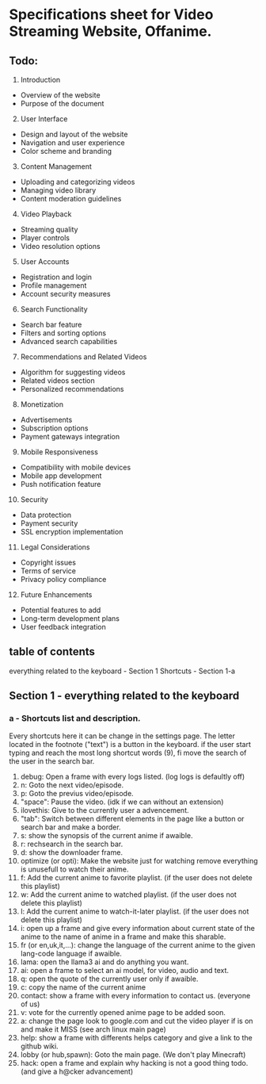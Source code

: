 # Specifications sheet for Video Streaming Website, Offanime.

## Todo:

1. Introduction
- Overview of the website
- Purpose of the document

2. User Interface
- Design and layout of the website
- Navigation and user experience
- Color scheme and branding

3. Content Management
- Uploading and categorizing videos
- Managing video library
- Content moderation guidelines

4. Video Playback
- Streaming quality
- Player controls
- Video resolution options

5. User Accounts
- Registration and login
- Profile management
- Account security measures

6. Search Functionality
- Search bar feature
- Filters and sorting options
- Advanced search capabilities

7. Recommendations and Related Videos
- Algorithm for suggesting videos
- Related videos section
- Personalized recommendations

8. Monetization
- Advertisements
- Subscription options
- Payment gateways integration

9. Mobile Responsiveness
- Compatibility with mobile devices
- Mobile app development
- Push notification feature

10. Security
- Data protection
- Payment security
- SSL encryption implementation

11. Legal Considerations
- Copyright issues
- Terms of service
- Privacy policy compliance

12. Future Enhancements
- Potential features to add
- Long-term development plans
- User feedback integration

## table of contents

everything related to the keyboard - Section 1
Shortcuts - Section 1-a

## Section 1 - everything related to the keyboard

### a - Shortcuts list and description.

Every shortcuts here it can be change in the settings page. The letter located in the footnote ("text") is a button in the keyboard. if the user start typing and reach the most long shortcut words (9), fi move the search of the user in the search bar.

1. debug: Open a frame with every logs listed. (log logs is defaultly off)
2. n: Goto the next video/episode.
3. p: Goto the previus video/episode.
4. "space": Pause the video. (idk if we can without an extension)
5. ilovethis: Give to the currently user a advencement.
6. "tab": Switch between different elements in the page like a button or search bar and make a border.
7. s: show the synopsis of the current anime if awaible.
8. r: rechsearch in the search bar.
9. d: show the downloader frame.
10. optimize (or opti): Make the website just for watching remove everything is unusefull to watch their anime.
11. f: Add the current anime to favorite playlist. (if the user does not delete this playlist)
12. w: Add the current anime to watched playlist. (if the user does not delete this playlist)
13. l: Add the current anime to watch-it-later playlist. (if the user does not delete this playlist)
14. i: open up a frame and give every information about current state of the anime to the name of anime in a frame and make this sharable.
15. fr (or en,uk,it,...): change the language of the current anime to the given lang-code language if awaible.
16. lama: open the llama3 ai and do anything you want.
17. ai: open a frame to select an ai model, for video, audio and text.
18. q: open the quote of the currently user only if awaible.
19. c: copy the name of the current anime
20. contact: show a frame with every information to contact us. (everyone of us)
21. v: vote for the currently opened anime page to be added soon.
22. a: change the page look to google.com and cut the video player if is on and make it MISS (see arch linux main page)
23. help: show a frame with differents helps category and give a link to the github wiki.
24. lobby (or hub,spawn): Goto the main page. (We don't play Minecraft)
25. hack: open a frame and explain why hacking is not a good thing todo. (and give a h@cker advancement)






